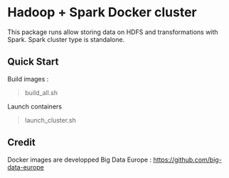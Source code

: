 # Hadoop + Spark Docker cluster
This package runs allow storing data on HDFS and transformations with Spark.
Spark cluster type is standalone.

## Quick Start
Build images :
> build_all.sh

Launch containers
> launch_cluster.sh

## Credit
Docker images are developped Big Data Europe : https://github.com/big-data-europe
